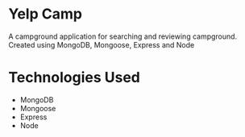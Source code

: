 # Yelp Camp
A campground application for searching and reviewing campground. Created using MongoDB, Mongoose, Express and Node

# Technologies Used
<ul>
  <li>MongoDB</li>
  <li>Mongoose</li>
  <li>Express</li>
  <li>Node</li>
</ul>
